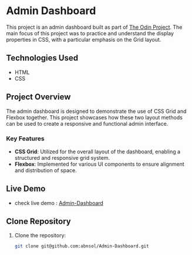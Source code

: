 # Admin Dashboard

This project is an admin dashboard built as part of [The Odin Project](https://theodinproject.com). The main focus of this project was to practice and understand the display properties in CSS, with a particular emphasis on the Grid layout.

## Technologies Used

- HTML
- CSS

## Project Overview

The admin dashboard is designed to demonstrate the use of CSS Grid and Flexbox together. This project showcases how these two layout methods can be used to create a responsive and functional admin interface.

### Key Features

- **CSS Grid**: Utilized for the overall layout of the dashboard, enabling a structured and responsive grid system.
- **Flexbox**: Implemented for various UI components to ensure alignment and distribution of space.


## Live Demo
- check live demo : [Admin-Dashboard](https://abnsol.github.io/Admin-Dashboard)


## Clone Repository

1. Clone the repository:

   ```bash
   git clone git@github.com:abnsol/Admin-Dashboard.git
